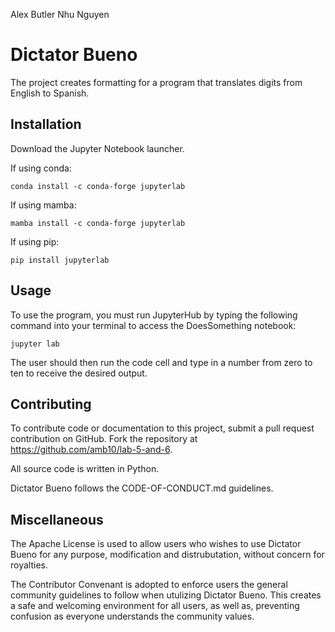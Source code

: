 Alex Butler
Nhu Nguyen

# Dictator Bueno

The project creates formatting for a program that translates digits from English to Spanish.

## Installation

Download the Jupyter Notebook launcher.

If using conda:

`conda install -c conda-forge jupyterlab`

If using mamba:

`mamba install -c conda-forge jupyterlab`

If using pip:

`pip install jupyterlab`

## Usage

To use the program, you must run JupyterHub by typing the following command into your terminal to access the DoesSomething notebook:

`jupyter lab`

The user should then run the code cell and type in a number from zero to ten to receive the desired output.

## Contributing

To contribute code or documentation to this project, submit a pull request contribution on GitHub. Fork the repository at https://github.com/amb10/lab-5-and-6.

All source code is written in Python.

Dictator Bueno follows the CODE-OF-CONDUCT.md guidelines. 

## Miscellaneous

The Apache License is used to allow users who wishes to use Dictator Bueno for any purpose, modification and distrubutation, without concern for royalties. 

The Contributor Convenant is adopted to enforce users the general community guidelines to follow when utulizing Dictator Bueno. This creates a safe and welcoming environment for all users, as well as, preventing confusion as everyone understands the community values.